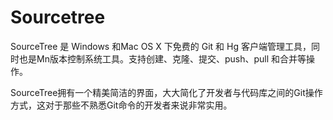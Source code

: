 # Sourcetree

SourceTree 是 Windows 和Mac OS X 下免费的 Git 和 Hg 客户端管理工具，同时也是Mn版本控制系统工具。支持创建、克隆、提交、push、pull 和合并等操作。

SourceTree拥有一个精美简洁的界面，大大简化了开发者与代码库之间的Git操作方式，这对于那些不熟悉Git命令的开发者来说非常实用。